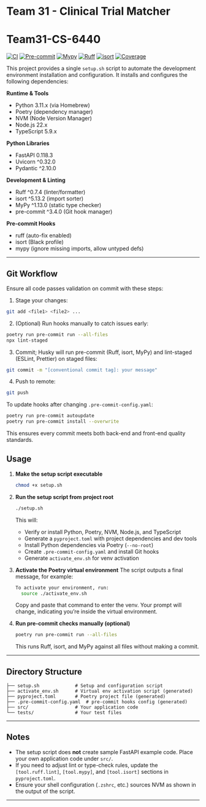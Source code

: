 # Team 31 - Clinical Trial Matcher

# Team31-CS-6440

[![CI](https://github.gatech.edu/jtully7/Team31-CS-6440/actions/workflows/ci.yml/badge.svg)](https://github.gatech.edu/jtully7/Team31-CS-6440/actions/workflows/ci.yml)
[![Pre-commit](https://img.shields.io/badge/pre--commit-passing-brightgreen?logo=pre-commit)](https://github.gatech.edu/jtully7/Team31-CS-6440/actions/workflows/pre-commit.yml)
[![Mypy](https://img.shields.io/badge/mypy-passing-brightgreen?logo=mypy&logoColor=ffffff)](https://github.gatech.edu/jtully7/Team31-CS-6440/actions/workflows/mypy.yml)
[![Ruff](https://img.shields.io/badge/ruff-passing-brightgreen?logo=ruff)](https://github.gatech.edu/jtully7/Team31-CS-6440/actions/workflows/ruff.yml)
[![isort](https://img.shields.io/badge/isort-passing-brightgreen?logo=python)](https://github.gatech.edu/jtully7/Team31-CS-6440/actions/workflows/isort.yml)
[![Coverage](https://img.shields.io/codecov/c/github/jtully7/Team31-CS-6440.svg?logo=codecov)](https://codecov.io/gh/jtully7/Team31-CS-6440)


This project provides a single `setup.sh` script to automate the development environment installation and configuration. It installs and configures the following dependencies:

**Runtime & Tools**
- Python 3.11.x (via Homebrew)
- Poetry (dependency manager)
- NVM (Node Version Manager)
- Node.js 22.x
- TypeScript 5.9.x

**Python Libraries**
- FastAPI 0.118.3
- Uvicorn ^0.32.0
- Pydantic ^2.10.0

**Development & Linting**
- Ruff ^0.7.4 (linter/formatter)
- isort ^5.13.2 (import sorter)
- MyPy ^1.13.0 (static type checker)
- pre-commit ^3.4.0 (Git hook manager)

**Pre-commit Hooks**
- ruff (auto-fix enabled)
- isort (Black profile)
- mypy (ignore missing imports, allow untyped defs)

---

## Git Workflow

Ensure all code passes validation on commit with these steps:

1. Stage your changes:

```bash
git add <file1> <file2> ...
```

2. (Optional) Run hooks manually to catch issues early:

```bash
poetry run pre-commit run --all-files
npx lint-staged
```

3. Commit; Husky will run pre-commit (Ruff, isort, MyPy) and lint-staged (ESLint, Prettier) on staged files:

```bash
git commit -m "[conventional commit tag]: your message"
```

4. Push to remote:

```bash
git push
```

To update hooks after changing `.pre-commit-config.yaml`:

```bash
poetry run pre-commit autoupdate
poetry run pre-commit install --overwrite
```

This ensures every commit meets both back-end and front-end quality standards.

## Usage

1. **Make the setup script executable**
   ```bash
   chmod +x setup.sh
   ```

2. **Run the setup script from project root**
   ```bash
   ./setup.sh
   ```
   This will:
   - Verify or install Python, Poetry, NVM, Node.js, and TypeScript
   - Generate a `pyproject.toml` with project dependencies and dev tools
   - Install Python dependencies via Poetry (`--no-root`)
   - Create `.pre-commit-config.yaml` and install Git hooks
   - Generate `activate_env.sh` for venv activation

3. **Activate the Poetry virtual environment**
   The script outputs a final message, for example:
   ```bash
   To activate your environment, run:
     source ./activate_env.sh
   ```
   Copy and paste that command to enter the venv. Your prompt will change, indicating you’re inside the virtual environment.

4. **Run pre-commit checks manually (optional)**
   ```bash
   poetry run pre-commit run --all-files
   ```
   This runs Ruff, isort, and MyPy against all files without making a commit.

---
## Directory Structure
```
├── setup.sh             # Setup and configuration script
├── activate_env.sh      # Virtual env activation script (generated)
├── pyproject.toml       # Poetry project file (generated)
├── .pre-commit-config.yaml  # pre-commit hooks config (generated)
├── src/                 # Your application code
└── tests/               # Your test files
```

---
## Notes
- The setup script does **not** create sample FastAPI example code. Place your own application code under `src/`.
- If you need to adjust lint or type-check rules, update the `[tool.ruff.lint]`, `[tool.mypy]`, and `[tool.isort]` sections in `pyproject.toml`.
- Ensure your shell configuration (`.zshrc`, etc.) sources NVM as shown in the output of the script.

---

